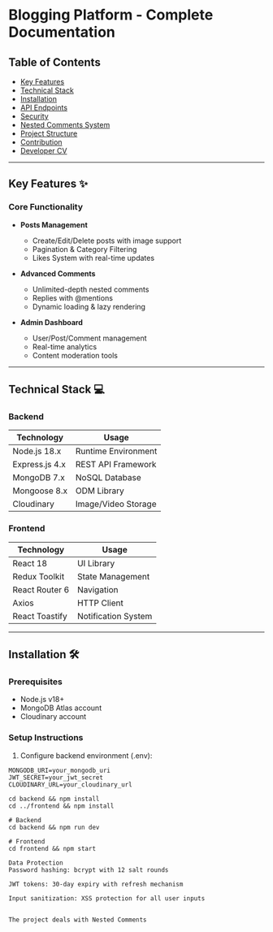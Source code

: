 # Blogging Platform - Complete Documentation 


## Table of Contents
- [Key Features](#key-features-✨)
- [Technical Stack](#technical-stack-💻)
- [Installation](#installation-🛠️)
- [API Endpoints](#api-endpoints-🔑)
- [Security](#security-🔒)
- [Nested Comments System](#nested-comments-system-💬)
- [Project Structure](#project-structure-📂)
- [Contribution](#contribution-🤝)
- [Developer CV](#developer-cv-📄)

---

## Key Features ✨
### Core Functionality
- **Posts Management**
  - Create/Edit/Delete posts with image support
  - Pagination & Category Filtering
  - Likes System with real-time updates

- **Advanced Comments**
  - Unlimited-depth nested comments
  - Replies with @mentions
  - Dynamic loading & lazy rendering

- **Admin Dashboard**
  - User/Post/Comment management
  - Real-time analytics
  - Content moderation tools

---

## Technical Stack 💻
### Backend
| Technology       | Usage                          |
|------------------|--------------------------------|
| Node.js 18.x     | Runtime Environment           |
| Express.js 4.x   | REST API Framework            |
| MongoDB 7.x      | NoSQL Database                |
| Mongoose 8.x     | ODM Library                   |
| Cloudinary       | Image/Video Storage           |

### Frontend
| Technology       | Usage                          |
|------------------|--------------------------------|
| React 18         | UI Library                    |
| Redux Toolkit    | State Management              |
| React Router 6   | Navigation                    |
| Axios            | HTTP Client                   |
| React Toastify   | Notification System           |

---

## Installation 🛠️
### Prerequisites
- Node.js v18+
- MongoDB Atlas account
- Cloudinary account

### Setup Instructions
1. Configure backend environment (.env):
```env
MONGODB_URI=your_mongodb_uri
JWT_SECRET=your_jwt_secret
CLOUDINARY_URL=your_cloudinary_url

cd backend && npm install
cd ../frontend && npm install

# Backend
cd backend && npm run dev

# Frontend
cd frontend && npm start

Data Protection
Password hashing: bcrypt with 12 salt rounds

JWT tokens: 30-day expiry with refresh mechanism

Input sanitization: XSS protection for all user inputs


The project deals with Nested Comments 